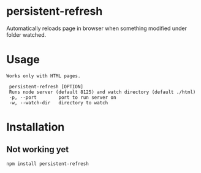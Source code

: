persistent-refresh
====

Automatically reloads page in browser when something modified under folder watched.

Usage
====

    Works only with HTML pages.

     persistent-refresh [OPTION]
     Runs node server (default 8125) and watch directory (default ./html)
     -p, --port        port to run server on
     -w, --watch-dir   directory to watch



Installation
====

Not working yet
----

    npm install persistent-refresh